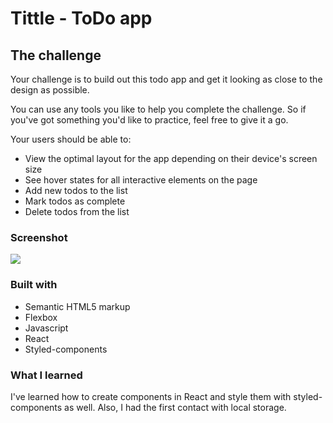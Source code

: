 # Tittle - ToDo app

## The challenge

Your challenge is to build out this todo app and get it looking as close to the design as possible.

You can use any tools you like to help you complete the challenge. So if you've got something you'd like to practice, feel free to give it a go.

Your users should be able to:

- View the optimal layout for the app depending on their device's screen size
- See hover states for all interactive elements on the page
- Add new todos to the list
- Mark todos as complete
- Delete todos from the list

### Screenshot

![](./Todoreact.png)

### Built with

- Semantic HTML5 markup
- Flexbox
- Javascript
- React
- Styled-components

### What I learned

I've learned how to create components in React and style them with styled-components as well. Also, I had the first contact with local storage.
